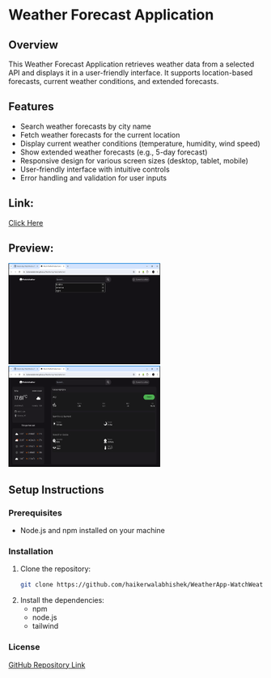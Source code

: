 # Weather Forecast Application

## Overview
This Weather Forecast Application retrieves weather data from a selected API and displays it in a user-friendly interface. It supports location-based forecasts, current weather conditions, and extended forecasts.

## Features
- Search weather forecasts by city name
- Fetch weather forecasts for the current location
- Display current weather conditions (temperature, humidity, wind speed)
- Show extended weather forecasts (e.g., 5-day forecast)
- Responsive design for various screen sizes (desktop, tablet, mobile)
- User-friendly interface with intuitive controls
- Error handling and validation for user inputs

## Link:


[Click Here](https://haikerwalabhishek.github.io/WeatherApp-WatchWeather/)

## Preview:

<img src="https://raw.githubusercontent.com/haikerwalabhishek/WeatherApp-WatchWeather/master/preview2.png" height=200px width=300px>&nbsp;&nbsp;&nbsp;&nbsp;<img src="https://raw.githubusercontent.com/haikerwalabhishek/WeatherApp-WatchWeather/master/preview1.png" height=200px width=300px>



## Setup Instructions

### Prerequisites
- Node.js and npm installed on your machine

### Installation
1. Clone the repository:
   ```bash
   git clone https://github.com/haikerwalabhishek/WeatherApp-WatchWeather.git
   
2. Install the dependencies:
   - npm
   - node.js
   - tailwind

### License

[GitHub Repository Link](https://github.com/haikerwalabhishek/WeatherApp-WatchWeather)
